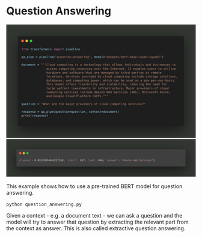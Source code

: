 # Question Answering

![Alt text](../code_png_images/question_answering.png?raw=true)
![Alt text](../code_png_images/question_answering_response.png?raw=true)

This example shows how to use a pre-trained BERT model for question answering.

```bash
python question_answering.py
```

Given a context - e.g. a document text - we can ask a question and the model will try to answer that question by extracting the relevant part from the context as answer.
This is also called extractive question answering.

